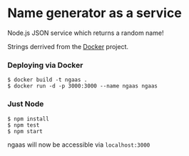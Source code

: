 # Name generator as a service

Node.js JSON service which returns a random name! 

Strings derrived from the [Docker](https://github.com/docker/docker) project.

### Deploying via Docker

```shell
$ docker build -t ngaas .
$ docker run -d -p 3000:3000 --name ngaas ngaas
```

### Just Node

```shell
$ npm install
$ npm test
$ npm start
```

ngaas will now be accessible via `localhost:3000`